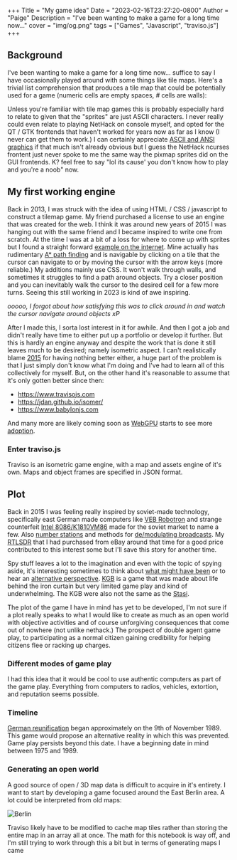 +++
Title = "My game idea"
Date = "2023-02-16T23:27:20-0800"
Author = "Paige"
Description = "I've been wanting to make a game for a long time now..."
cover = "img/og.png"
tags = ["Games", "Javascript", "traviso.js"]
+++

<script src="https://www.travisojs.com/examples/js/pixi.min.js"></script>
<script src="/traviso/traviso.js"></script>


<style>
    .post-inner {
        width:90%;
    }
</style>

## Background

I've been wanting to make a game for a long time now... suffice to say I have occasionally played around with some things like tile maps. Here's a trivial list comprehension that produces a tile map that could be potentially used for a game (numeric cells are empty spaces, *#* cells are walls):

<script src="https://gist.github.com/paigeadelethompson/939772f6f90d548a86af4cbf701d3f1c.js"></script>

<style>
    .gist .gist-meta a {
        color: white;
        font-weight: unset;    
    }
    .gist .gist-meta {
        background-color: #272822;
        font-family: unset;
        font-size: unset;        
    }
    .gist {        
        background-color: #272822;
        box-shadow: 4px 4px 0 0 #212529;
        margin-bottom: 12px;
    }
    .gist-file { 
        background-color: #272822;
    }
    .gist .gist-file {
        border: unset;
        font-family: unset;
        font-size: unset;        
    }
    .gist .gist-data {
        background-color: #272822;
        border: unset;            
    }
</style>
Unless you're familiar with tile map games this is probably especially hard to relate to given that the "sprites" are just ASCII characters. I never really could even relate to playing NetHack on console myself, and opted for the QT / GTK frontends that haven't worked for years now as far as I know (I never can get them to work.) I can certainly appreciate [ASCII and ANSI graphics](http://localhost:1313/posts/animation/) if that much isn't already obvious but I guess the NetHack ncurses frontent just never spoke to me the same way the pixmap sprites did on the GUI frontends. K? feel free to say "lol its cause' you don't know how to play and you're a noob" now. 

## My first working engine

Back in 2013, I was struck with the idea of using HTML / CSS / javascript to construct a tilemap game. My friend purchased a 
license to use an engine that was created for the web. I think it was around new years of 2015 I was hanging out with the same
friend and I became inspired to write one from scratch. At the time I was at a bit of a loss for where to come up with sprites but I found a straight forward [example on the internet](http://blog.sklambert.com/create-a-canvas-tileset-background/). Mine actually has rudimentary [A* path finding](https://en.wikipedia.org/wiki/A*_search_algorithm) and is navigable by clicking on a tile that the cursor can navigate to or by moving the cursor with the arrow keys (more reliable.) My additions mainly use CSS. It won't walk through walls, and sometimes it struggles to find a path around objects. Try a closer position and you can inevitably walk the cursor to the desired cell for a few more turns. Seeing this still working in 2023 is kind of awe inspiring.

<script async src="//jsfiddle.net/erratic/n4be8273/23/embed/result/"></script>
*ooooo, I forgot about how satisfying this was to click around in and watch the cursor navigate around objects xP*

After I made this, I sorta lost interest in it for awhile. And then I got a job and didn't really have time to either put up a portfolio or develop it further. But this is hardly an engine anyway and despite the work that is done it still leaves much to be desired; namely isometric aspect. I can't realistically blame [2015](https://www.travisojs.com/blog/tutorial/2015/03/15/basic-isometric-world.html) for having nothing better either, a huge part of the problem is that I just simply don't know what I'm doing and I've had to learn all of this collectively for myself. But, on the other hand it's reasonable to assume that it's only gotten better since then:

- https://www.travisojs.com
- https://jdan.github.io/isomer/
- https://www.babylonjs.com



And many more are likely coming soon as [WebGPU](https://en.wikipedia.org/wiki/WebGPU) starts to see more [adoption](https://doc.babylonjs.com/setup/support/webGPU).

### Enter traviso.js 
Traviso is an isometric game engine, with a map and assets engine of it's own. Maps and object frames are specified in JSON format.
<div id="game-root">
</div>
<script type="application/javascript">
    document.addEventListener("DOMContentLoaded", function(event) { 
        var pixiRoot = new PIXI.Application(800, 600, { backgroundColor : 0x6BACDE });
        document.getElementById("game-root").appendChild(pixiRoot.view);
        var instanceConfig =
        {
            mapDataPath : "/traviso_example/map.json",
            //assetsToLoad: ["/traviso_example/assets_map.json", "/traviso_example/assets_characters.json"]
        };
        var engine = TRAVISO.getEngineInstance(instanceConfig);
        pixiRoot.stage.addChild(engine);
    });
</script>

## Plot
Back in 2015 I was feeling really inspired by soviet-made technology, specifically east German made computers like [VEB Robotron](https://youtu.be/2YuIdGqygjs?t=34) and strange counterfeit [Intel 8086/K1810VM86](https://en.wikipedia.org/wiki/K1810VM86) made for the soviet market to name a few. Also [number stations](https://youtu.be/WbhCeWtX9sg?t=502) and methods for [de/modulating broadcasts](https://en.wikipedia.org/wiki/Frequency-shift_keying). My [RTLSDR](https://www.ebay.com/itm/164826475832) that I had purchased from eBay around that time for a good price contributed to this interest some but I'll save this story for another time. 

Spy stuff leaves a lot to the imagination and even with the topic of spying aside, it's interesting sometimes to think about [what might have been](https://en.wikipedia.org/wiki/Rolanet) or to hear an [alternative perspective](https://www.youtube.com/watch?v=Oy8CrizjKh4). [KGB](https://en.wikipedia.org/wiki/KGB_(video_game)) is a game that was made about life behind the iron curtain but very limited game play and kind of underwhelming. The KGB were also not the same as the [Stasi](https://en.wikipedia.org/wiki/Stasi).

The plot of the game I have in mind has yet to be developed, I'm not sure if a plot really speaks to what I would like to create as much as an open world with objective activities and of course unforgiving consequences that come out of nowhere (not unlike nethack.) The prospect of double agent game play, to participating as a normal citizen gaining credibility for helping citizens flee or racking up charges. 

### Different modes of game play 
I had this idea that it would be cool to use authentic computers as part of the game play. Everything from computers to radios, vehicles, extortion, and reputation seems possible. 

### Timeline
[German reunification](https://en.wikipedia.org/wiki/German_reunification) began approximately on the 9th of November 1989. This game would propose an alternative reality in which this was prevented. Game play persists beyond this date. I have a beginning date in mind between 1975 and 1989.

### Generating an open world
A good source of open / 3D map data is difficult to acquire in it's entirety. I want to start by developing a game focused around the East Berlin area. A lot could be interpreted from old maps:

![Berlin](http://www.tundria.com/trams/DEU/Berlin-1980.png)

Traviso likely have to be modified to cache map tiles rather than storing the entire map in an array all at once. The math for this notebook is way off, and I'm still trying to work through this a bit but in terms of generating maps I came 
<script src="https://gist.github.com/paigeadelethompson/9c8c8476da87ce6c379b72538b7049b7.js"></script>



<style>
    img { 
        max-width:768px;
    }
</style>

